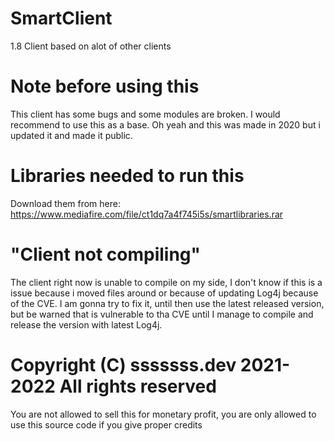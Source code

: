 # SmartClient
1.8 Client based on alot of other clients

# Note before using this
This client has some bugs and some modules are broken.
I would recommend to use this as a base.
Oh yeah and this was made in 2020 but i updated it
and made it public.

# Libraries needed to run this
Download them from here: https://www.mediafire.com/file/ct1dq7a4f745i5s/smartlibraries.rar

# "Client not compiling"
The client right now is unable to compile on my side, I don't know if this is a issue because i moved files around or because of updating Log4j because of the CVE.
I am gonna try to fix it, until then use the latest released version, but be warned that is vulnerable to tha CVE until I manage to compile and release the version with latest Log4j.

# Copyright (C) sssssss.dev 2021-2022 All rights reserved
You are not allowed to sell this for monetary profit, you are only allowed
to use this source code if you give proper credits


